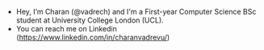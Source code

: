- Hey, I’m Charan (@vadrech) and I'm a First-year Computer Science BSc student at University College London (UCL).
- You can reach me on Linkedin (https://www.linkedin.com/in/charanvadrevu/)

<!---
vadrech/vadrech is a ✨ special ✨ repository because its `README.md` (this file) appears on your GitHub profile.
You can click the Preview link to take a look at your changes.
--->
